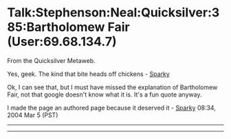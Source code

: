 
# Talk:Stephenson:Neal:Quicksilver:385:Bartholomew Fair (User:69.68.134.7)

From the Quicksilver Metaweb.


Yes, geek. The kind that bite heads off chickens - [Sparky](/user-stsparky)

 Ok, I can see that, but I must have missed the explanation of Bartholomew Fair, not that google doesn't know what it is. It's a fun quote anyway.

I made the page an authored page because it deserved it - [Sparky](/user-stsparky) 08:34, 2004 Mar 5 (PST)


---




---
